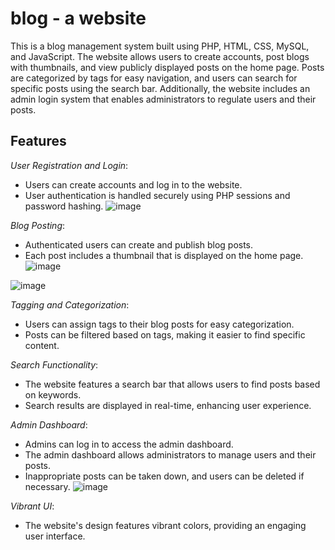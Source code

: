 # blog - a website
This is a blog management system built using PHP, HTML, CSS, MySQL, and JavaScript. The website allows users to create accounts, post blogs with thumbnails, and view publicly displayed posts on the home page. Posts are categorized by tags for easy navigation, and users can search for specific posts using the search bar. Additionally, the website includes an admin login system that enables administrators to regulate users and their posts.

## Features
*User Registration and Login*:
* Users can create accounts and log in to the website.
* User authentication is handled securely using PHP sessions and password hashing.
![image](https://github.com/meghabyte-og/blog/assets/135510418/21ec4257-5e61-4cbd-81b3-babafbb15651)

*Blog Posting*:
* Authenticated users can create and publish blog posts.
* Each post includes a thumbnail that is displayed on the home page.
![image](https://github.com/meghabyte-og/blog/assets/135510418/ccf36f37-296a-4b99-8a56-115d801b4864)

![image](https://github.com/meghabyte-og/blog/assets/135510418/76f28df4-ab8f-4b4a-8093-67352c2733df)


*Tagging and Categorization*:
* Users can assign tags to their blog posts for easy categorization.
* Posts can be filtered based on tags, making it easier to find specific content.

*Search Functionality*:
* The website features a search bar that allows users to find posts based on keywords.
* Search results are displayed in real-time, enhancing user experience.

*Admin Dashboard*:
* Admins can log in to access the admin dashboard.
* The admin dashboard allows administrators to manage users and their posts.
* Inappropriate posts can be taken down, and users can be deleted if necessary.
![image](https://github.com/meghabyte-og/blog/assets/135510418/7da679cb-baa6-4a4d-801c-53cc30bc76da)


*Vibrant UI*:
* The website's design features vibrant colors, providing an engaging user interface.

